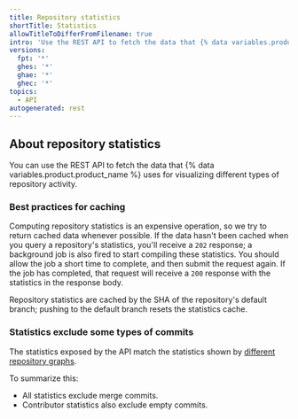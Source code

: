 ```yaml
---
title: Repository statistics
shortTitle: Statistics
allowTitleToDifferFromFilename: true
intro: 'Use the REST API to fetch the data that {% data variables.product.product_name %} uses for visualizing different types of repository activity.'
versions:
  fpt: '*'
  ghes: '*'
  ghae: '*'
  ghec: '*'
topics:
  - API
autogenerated: rest
---
```


## About repository statistics

You can use the REST API to fetch the data that {% data variables.product.product_name %} uses for visualizing different types of repository activity.

### Best practices for caching

Computing repository statistics is an expensive operation, so we try to return cached
data whenever possible.  If the data hasn't been cached when you query a repository's
statistics, you'll receive a `202` response; a background job is also fired to
start compiling these statistics. You should allow the job a short time to complete, and
then submit the request again. If the job has completed, that request will receive a
`200` response with the statistics in the response body.

Repository statistics are cached by the SHA of the repository's default branch; pushing to the default branch resets the statistics cache.

### Statistics exclude some types of commits

The statistics exposed by the API match the statistics shown by [different repository graphs](/repositories/viewing-activity-and-data-for-your-repository/about-repository-graphs).

To summarize this:
- All statistics exclude merge commits.
- Contributor statistics also exclude empty commits.


<!-- Content after this section is automatically generated -->
